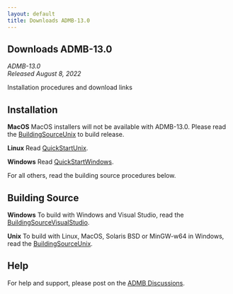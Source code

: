 ```yaml
---
layout: default
title: Downloads ADMB-13.0
---
```


Downloads ADMB-13.0
------------------

*ADMB-13.0*  
*Released August 8, 2022*  

Installation procedures and download links

Installation
------------

**MacOS** MacOS installers will not be available with ADMB-13.0. Please read the [BuildingSourceUnix](BuildingSourceUnix.md) to build release.

**Linux** Read [QuickStartUnix](QuickStartUnix.md).

**Windows** Read [QuickStartWindows](QuickStartWindows.md).  

For all others, read the building source procedures below.

Building Source
---------------

**Windows** To build with Windows and Visual Studio, read the [BuildingSourceVisualStudio](BuildingSourceVisualStudio.md).   

**Unix** To build with Linux, MacOS, Solaris BSD or MinGW-w64 in Windows, read the [BuildingSourceUnix](BuildingSourceUnix.md).

Help
----

For help and support, please post on the [ADMB Discussions](https://github.com/admb-project/admb/discussions).

